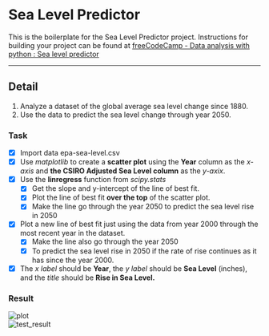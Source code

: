 # Sea Level Predictor

This is the boilerplate for the Sea Level Predictor project. Instructions for building your project can be found at [freeCodeCamp - Data analysis with python : Sea level predictor](https://www.freecodecamp.org/learn/data-analysis-with-python/data-analysis-with-python-projects/sea-level-predictor)  

---

## Detail  

1. Analyze a dataset of the global average sea level change since 1880.  
2. Use the data to predict the sea level change through year 2050.  

### Task

- [X] Import data epa-sea-level.csv
- [X] Use _matplotlib_ to create a **scatter plot** using the **Year** column as the _x-axis_ and **the CSIRO Adjusted Sea Level column** as the _y-axix_.
- [X] Use the **linregress** function from _scipy.stats_  
  - [X] Get the slope and y-intercept of the line of best fit.
  - [X] Plot the line of best fit **over the top** of the scatter plot.
  - [X] Make the line go through the year 2050 to predict the sea level rise in 2050  
- [X] Plot a new line of best fit just using the data from year 2000 through the most recent year in the dataset.  
  - [X] Make the line also go through the year 2050  
  - [X] To predict the sea level rise in 2050 if the rate of rise continues as it has since the year 2000.
- [X] The _x_ _label_ should be **Year**, the _y_ _label_ should be **Sea Level** (inches), and the _title_ should be **Rise in Sea Level.**

### Result

![plot]('sea_level_plot.png')  
![test_result]('test_result.png')  
